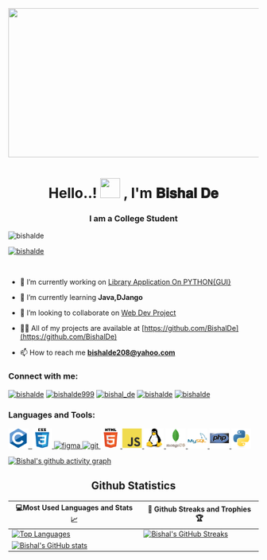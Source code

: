 <img src="https://media2.giphy.com/media/RbDKaczqWovIugyJmW/giphy.gif?cid=ecf05e47wh543qxjl6n5egco520couukibtmzf61mod2v19b&rid=giphy.gif&ct=g" width="1100" height="300"  />
<h1 align="center">Hello..! <img src="https://c.tenor.com/4kIHjPaMiDoAAAAi/the-blobs-live-on-waving.gif" height="40" width="40" /> , I'm 𝐁𝐢𝐬𝐡𝐚𝐥 𝐃𝐞</h1>
<h3 align="center">I am a College Student</h3>

<p align="left"> <img src="https://komarev.com/ghpvc/?username=bishalde&label=Profile%20views&color=0e75b6&style=flat" alt="bishalde" /> </p>

<p align="left"> <a href="https://github.com/ryo-ma/github-profile-trophy"><img src="https://github-profile-trophy.vercel.app/?username=bishalde&row=2&column=5&theme=darkhub&margin-w=50&margin-h=35" alt="bishalde" /></a> </p>

<p align="left"> <a href="https://twitter.com/" target="blank"><img src="https://img.shields.io/twitter/follow/?logo=twitter&style=for-the-badge" alt="" /></a> </p>

- 🔭 I’m currently working on [Library Application On PYTHON{GUI}](https://github.com/BishalDe/Library-Management-Application-PYTHON-GUI-tkinter-.git)

- 🌱 I’m currently learning **Java,DJango**

- 👯 I’m looking to collaborate on [Web Dev Project](https://github.com/BishalDe/WebDev1.git)

- 👨‍💻 All of my projects are available at [https://github.com/BishalDe](https://github.com/BishalDe)

- 📫 How to reach me **bishalde208@yahoo.com**

<h3 align="left">Connect with me:</h3>
<p align="left">
<a href="https://linkedin.com/in/bishalde" target="blank"><img align="center" src="https://raw.githubusercontent.com/rahuldkjain/github-profile-readme-generator/master/src/images/icons/Social/linked-in-alt.svg" alt="bishalde" height="30" width="40" /></a>
<a href="https://fb.com/bishalde999" target="blank"><img align="center" src="https://raw.githubusercontent.com/rahuldkjain/github-profile-readme-generator/master/src/images/icons/Social/facebook.svg" alt="bishalde999" height="30" width="40" /></a>
<a href="https://instagram.com/bishal_de" target="blank"><img align="center" src="https://raw.githubusercontent.com/rahuldkjain/github-profile-readme-generator/master/src/images/icons/Social/instagram.svg" alt="bishal_de" height="30" width="40" /></a>
<a href="https://www.codechef.com/users/bishalde" target="blank"><img align="center" src="https://cdn.jsdelivr.net/npm/simple-icons@3.1.0/icons/codechef.svg" alt="bishalde" height="30" width="40" /></a>
<a href="https://www.hackerrank.com/bishalde" target="blank"><img align="center" src="https://raw.githubusercontent.com/rahuldkjain/github-profile-readme-generator/master/src/images/icons/Social/hackerrank.svg" alt="bishalde" height="30" width="40" /></a>
</p>

<h3 align="left">Languages and Tools:</h3>
<p align="left"> <a href="https://www.cprogramming.com/" target="_blank" rel="noreferrer"> <img src="https://raw.githubusercontent.com/devicons/devicon/master/icons/c/c-original.svg" alt="c" width="40" height="40"/> </a> <a href="https://www.w3schools.com/css/" target="_blank" rel="noreferrer"> &nbsp;<img src="https://raw.githubusercontent.com/devicons/devicon/master/icons/css3/css3-original-wordmark.svg" alt="css3" width="40" height="40"/> </a> <a href="https://www.figma.com/" target="_blank" rel="noreferrer"> <img src="https://www.vectorlogo.zone/logos/figma/figma-icon.svg" alt="figma" width="40" height="40"/> </a> <a href="https://git-scm.com/" target="_blank" rel="noreferrer"> <img src="https://www.vectorlogo.zone/logos/git-scm/git-scm-icon.svg" alt="git" width="40" height="40"/> </a> <a href="https://www.w3.org/html/" target="_blank" rel="noreferrer"> <img src="https://raw.githubusercontent.com/devicons/devicon/master/icons/html5/html5-original-wordmark.svg" alt="html5" width="40" height="40"/> </a> <a href="https://developer.mozilla.org/en-US/docs/Web/JavaScript" target="_blank" rel="noreferrer"> <img src="https://raw.githubusercontent.com/devicons/devicon/master/icons/javascript/javascript-original.svg" alt="javascript" width="40" height="40"/> </a> <a href="https://www.linux.org/" target="_blank" rel="noreferrer"> <img src="https://raw.githubusercontent.com/devicons/devicon/master/icons/linux/linux-original.svg" alt="linux" width="40" height="40"/> </a> <a href="https://www.mongodb.com/" target="_blank" rel="noreferrer"> <img src="https://raw.githubusercontent.com/devicons/devicon/master/icons/mongodb/mongodb-original-wordmark.svg" alt="mongodb" width="40" height="40"/> </a> <a href="https://www.mysql.com/" target="_blank" rel="noreferrer"> <img src="https://raw.githubusercontent.com/devicons/devicon/master/icons/mysql/mysql-original-wordmark.svg" alt="mysql" width="40" height="40"/> </a> <a href="https://www.php.net" target="_blank" rel="noreferrer"> <img src="https://raw.githubusercontent.com/devicons/devicon/master/icons/php/php-original.svg" alt="php" width="40" height="40"/> </a> <a href="https://www.python.org" target="_blank" rel="noreferrer"> <img src="https://raw.githubusercontent.com/devicons/devicon/master/icons/python/python-original.svg" alt="python" width="40" height="40"/> </a> </p>

[![Bishal's github activity graph](https://activity-graph.herokuapp.com/graph?username=BishalDe&theme=redical&custom_title=Bishal's%20Contribution&hide_border=true)](https://github.com/BishalDe/github-readme-activity-graph)

<h2 align="center">Github Statistics </h2>

|💻Most Used Languages and Stats 📈|🎯 Github Streaks and Trophies 🏆|
|-----------------------------------|----------------------------------|
|[![Top Languages](https://github-readme-stats.vercel.app/api/top-langs/?username=BishalDe&show_icons=true&theme=radical&layout=compact&hide_title=true)](https://github.com/BishalDe)|[![Bishal's GitHub Streaks](https://github-readme-streak-stats.herokuapp.com/?user=BishalDe&theme=radical&hide_border=true)](https://github.com/BishalDe)
|[![Bishal's GitHub stats](https://github-readme-stats.vercel.app/api?username=BishalDe&show_icons=true&theme=radical&hide_title=true)](https://github.com/BishalDe)|
</p>
</p>

